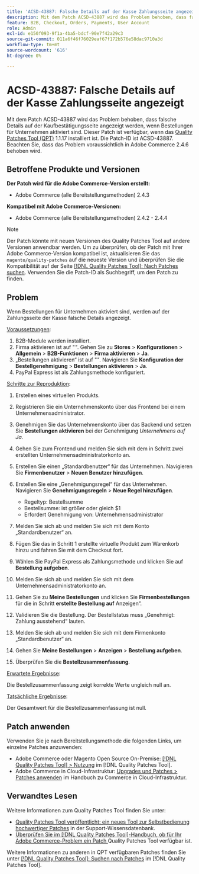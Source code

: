 ```yaml
---
title: 'ACSD-43887: Falsche Details auf der Kasse Zahlungsseite angezeigt'
description: Mit dem Patch ACSD-43887 wird das Problem behoben, dass falsche Details auf der Kaufbestätigungsseite angezeigt werden, wenn Bestellungen für Unternehmen aktiviert sind. Dieser Patch ist verfügbar, wenn das [Quality Patches Tool (QPT)](https://experienceleague.adobe.com/de/docs/commerce-operations/tools/quality-patches-tool/quality-patches-tool-to-self-serve-quality-patches) 1.1.17 installiert ist. Die Patch-ID ist ACSD-43887. Beachten Sie, dass das Problem voraussichtlich in Adobe Commerce 2.4.6 behoben wird.
feature: B2B, Checkout, Orders, Payments, User Account
role: Admin
exl-id: e150f093-9f1a-4ba5-bdcf-90e7f42a29c3
source-git-commit: 011a6f46f76029eaf67f172b576e58dac9710a3d
workflow-type: tm+mt
source-wordcount: '616'
ht-degree: 0%

---
```


# ACSD-43887: Falsche Details auf der Kasse Zahlungsseite angezeigt

Mit dem Patch ACSD-43887 wird das Problem behoben, dass falsche Details auf der Kaufbestätigungsseite angezeigt werden, wenn Bestellungen für Unternehmen aktiviert sind. Dieser Patch ist verfügbar, wenn das [Quality Patches Tool (QPT)](https://experienceleague.adobe.com/de/docs/commerce-operations/tools/quality-patches-tool/quality-patches-tool-to-self-serve-quality-patches) 1.1.17 installiert ist. Die Patch-ID ist ACSD-43887. Beachten Sie, dass das Problem voraussichtlich in Adobe Commerce 2.4.6 behoben wird.

## Betroffene Produkte und Versionen

**Der Patch wird für die Adobe Commerce-Version erstellt:**

* Adobe Commerce (alle Bereitstellungsmethoden) 2.4.3

**Kompatibel mit Adobe Commerce-Versionen:**

* Adobe Commerce (alle Bereitstellungsmethoden) 2.4.2 - 2.4.4

>[!NOTE]
>
>Der Patch könnte mit neuen Versionen des Quality Patches Tool auf andere Versionen anwendbar werden. Um zu überprüfen, ob der Patch mit Ihrer Adobe Commerce-Version kompatibel ist, aktualisieren Sie das `magento/quality-patches` auf die neueste Version und überprüfen Sie die Kompatibilität auf der Seite [[!DNL Quality Patches Tool]: Nach Patches suchen](https://experienceleague.adobe.com/de/docs/commerce-operations/tools/quality-patches-tool/quality-patches-tool-to-self-serve-quality-patches). Verwenden Sie die Patch-ID als Suchbegriff, um den Patch zu finden.

## Problem

Wenn Bestellungen für Unternehmen aktiviert sind, werden auf der Zahlungsseite der Kasse falsche Details angezeigt.

<u>Voraussetzungen</u>:

1. B2B-Module werden installiert.
1. Firma aktivieren ist auf &quot;_&quot;_. Gehen Sie zu **Stores** > **Konfigurationen** > **Allgemein** > **B2B-Funktionen** > **Firma aktivieren** > **Ja**.
1. „Bestellungen aktivieren“ ist auf &quot;_&quot;_. Navigieren Sie **Konfiguration der Bestellgenehmigung** > **Bestellungen aktivieren** > **Ja**.
1. PayPal Express ist als Zahlungsmethode konfiguriert.

<u>Schritte zur Reproduktion</u>:

1. Erstellen eines virtuellen Produkts.
1. Registrieren Sie ein Unternehmenskonto über das Frontend bei einem Unternehmensadministrator.
1. Genehmigen Sie das Unternehmenskonto über das Backend und setzen Sie **Bestellungen aktivieren** bei der Genehmigung _Unternehmens auf Ja_.
1. Gehen Sie zum Frontend und melden Sie sich mit dem in Schritt zwei erstellten Unternehmensadministratorkonto an.
1. Erstellen Sie einen „Standardbenutzer“ für das Unternehmen. Navigieren Sie **Firmenbenutzer** > **Neuen Benutzer hinzufügen**.
1. Erstellen Sie eine „Genehmigungsregel“ für das Unternehmen. Navigieren Sie **Genehmigungsregeln** > **Neue Regel hinzufügen**.

   * Regeltyp: Bestellsumme
   * Bestellsumme: ist größer oder gleich $1
   * Erfordert Genehmigung von: Unternehmensadministrator

1. Melden Sie sich ab und melden Sie sich mit dem Konto „Standardbenutzer“ an.
1. Fügen Sie das in Schritt 1 erstellte virtuelle Produkt zum Warenkorb hinzu und fahren Sie mit dem Checkout fort.
1. Wählen Sie PayPal Express als Zahlungsmethode und klicken Sie auf **Bestellung aufgeben**.
1. Melden Sie sich ab und melden Sie sich mit dem Unternehmensadministratorkonto an.
1. Gehen Sie zu **Meine Bestellungen** und klicken Sie **Firmenbestellungen** für die in Schritt **erstellte Bestellung auf** Anzeigen“.
1. Validieren Sie die Bestellung. Der Bestellstatus muss „Genehmigt: Zahlung ausstehend“ lauten.
1. Melden Sie sich ab und melden Sie sich mit dem Firmenkonto „Standardbenutzer“ an.
1. Gehen Sie **Meine Bestellungen** > **Anzeigen** > **Bestellung aufgeben**.
1. Überprüfen Sie die **Bestellzusammenfassung**.

<u>Erwartete Ergebnisse</u>:

Die Bestellzusammenfassung zeigt korrekte Werte ungleich null an.

<u>Tatsächliche Ergebnisse</u>:

Der Gesamtwert für die Bestellzusammenfassung ist null.

## Patch anwenden

Verwenden Sie je nach Bereitstellungsmethode die folgenden Links, um einzelne Patches anzuwenden:

* Adobe Commerce oder Magento Open Source On-Premise: [[!DNL Quality Patches Tool] > Nutzung](/help/tools/quality-patches-tool/usage.md) im [!DNL Quality Patches Tool].
* Adobe Commerce in Cloud-Infrastruktur: [Upgrades und Patches > Patches anwenden](https://experienceleague.adobe.com/docs/commerce-cloud-service/user-guide/develop/upgrade/apply-patches.html?lang=de) im Handbuch zu Commerce in Cloud-Infrastruktur.

## Verwandtes Lesen

Weitere Informationen zum Quality Patches Tool finden Sie unter:

* [Quality Patches Tool veröffentlicht: ein neues Tool zur Selbstbedienung hochwertiger Patches](https://experienceleague.adobe.com/de/docs/commerce-operations/tools/quality-patches-tool/quality-patches-tool-to-self-serve-quality-patches) in der Support-Wissensdatenbank.
* [Überprüfen Sie im [!DNL Quality Patches Tool]-Handbuch, ob für Ihr Adobe Commerce-Problem ein Patch ](/help/tools/quality-patches-tool/patches-available-in-qpt/check-patch-for-magento-issue-with-magento-quality-patches.md) Quality Patches Tool verfügbar ist.

Weitere Informationen zu anderen in QPT verfügbaren Patches finden Sie unter [[!DNL Quality Patches Tool]: Suchen nach Patches](https://experienceleague.adobe.com/tools/commerce-quality-patches/index.html?lang=de) im [!DNL Quality Patches Tool].
